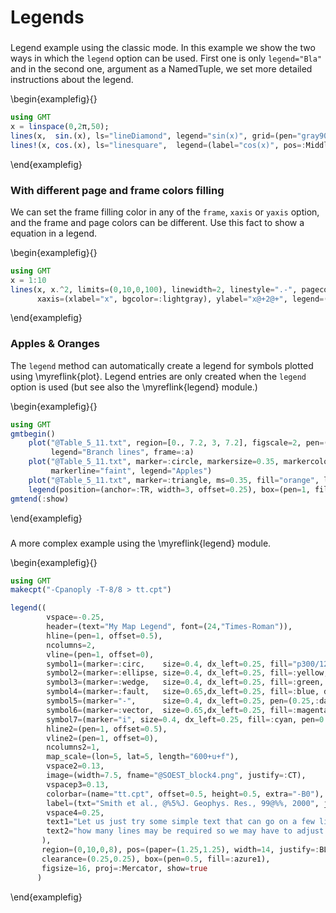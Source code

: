 # Legends

### 

Legend example using the classic mode. In this example we show the two ways in which the `legend`
option can be used. First one is only `legend="Bla"` and in the second one, argument as a NamedTuple,
we set more detailed instructions about the legend.

\begin{examplefig}{}
```julia
using GMT
x = linspace(0,2π,50);
lines(x,  sin.(x), ls="lineDiamond", legend="sin(x)", grid=(pen="gray90",), theme=("A2"), xaxis=(annot="pi2",))
lines!(x, cos.(x), ls="linesquare",  legend=(label="cos(x)", pos=:MiddleCenter, box=:none), mc=:red, show=true)
```
\end{examplefig}

### With different page and frame colors filling 

We can set the frame filling color in any of the `frame`, `xaxis` or `yaxis` option, and the frame and
page colors can be different. Use this fact to show a equation in a legend.

\begin{examplefig}{}
```julia
using GMT
x = 1:10
lines(x, x.^2, limits=(0,10,0,100), linewidth=2, linestyle=".-", pagecolor="#D0DFE6FF",
      xaxis=(xlabel="x", bgcolor=:lightgray), ylabel="x@+2@+", legend=(label="x@+2@+", pos=:LT), show=true)
```
\end{examplefig}

### Apples & Oranges

The `legend` method can automatically create a legend for symbols plotted using \myreflink{plot}.
Legend entries are only created when the `legend` option is used (but see also the \myreflink{legend} module.)

\begin{examplefig}{}
```julia
using GMT
gmtbegin()
	plot("@Table_5_11.txt", region=[0., 7.2, 3, 7.2], figscale=2, pen=(1.5, :gray),
	     legend="Branch lines", frame=:a)
	plot("@Table_5_11.txt", marker=:circle, markersize=0.35, markercolor="lightgreen",
	     markerline="faint", legend="Apples")
	plot("@Table_5_11.txt", marker=:triangle, ms=0.35, fill="orange", legend="Oranges")
	legend(position=(anchor=:TR, width=3, offset=0.25), box=(pen=1, fill="gray95", shaded=true))
gmtend(:show)
```
\end{examplefig}

###

A more complex example using the \myreflink{legend} module.

\begin{examplefig}{}
```julia
using GMT
makecpt("-Cpanoply -T-8/8 > tt.cpt")

legend((
        vspace=-0.25,
        header=(text="My Map Legend", font=(24,"Times-Roman")),
        hline=(pen=1, offset=0.5),
        ncolumns=2,
        vline=(pen=1, offset=0),
        symbol1=(marker=:circ,    size=0.4, dx_left=0.25, fill="p300/12", dx_right=0.75, text="This circle is hachured"),
        symbol2=(marker=:ellipse, size=0.4, dx_left=0.25, fill=:yellow,   dx_right=0.75, text="This ellipse is yellow"),
        symbol3=(marker=:wedge,   size=0.4, dx_left=0.25, fill=:green, pen=0.25, dx_right=0.75, text="This wedge is green"),
        symbol4=(marker=:fault,   size=0.65,dx_left=0.25, fill=:blue, dx_right=0.75, text="This is a fault"),
        symbol5=(marker="-",      size=0.4, dx_left=0.25, pen=(0.25,:dash), dx_right=0.75, text="A contour"),
        symbol6=(marker=:vector,  size=0.65,dx_left=0.25, fill=:magenta, pen=0.5, dx_right=0.75, text="This is a vector"),
        symbol7=(marker="i", size=0.4, dx_left=0.25, fill=:cyan, pen=0.25, dx_right=0.75, text="This triangle is boring"),
        hline2=(pen=1, offset=0.5),
        vline2=(pen=1, offset=0),
        ncolumns2=1,
        map_scale=(lon=5, lat=5, length="600+u+f"),
        vspace2=0.13,
        image=(width=7.5, fname="@SOEST_block4.png", justify=:CT),
        vspacep3=0.13,
        colorbar=(name="tt.cpt", offset=0.5, height=0.5, extra="-B0"),
        label=(txt="Smith et al., @%5%J. Geophys. Res., 99@%%, 2000", justify=:R, font=(9, "Times-Roman")),
        vspace4=0.25,
        text1="Let us just try some simple text that can go on a few lines. There is no easy way to predetermine",
        text2="how many lines may be required so we may have to adjust the height to get the right size box."
       ),
       region=(0,10,0,8), pos=(paper=(1.25,1.25), width=14, justify=:BL, spacing=1.2),
       clearance=(0.25,0.25), box=(pen=0.5, fill=:azure1),
       figsize=16, proj=:Mercator, show=true
      )
```
\end{examplefig}
